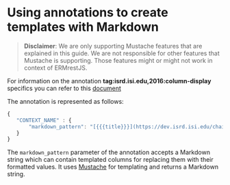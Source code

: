 # Using annotations to create templates with Markdown

> **Disclaimer**:
> We are only supporting Mustache features that are explained in this guide. We are not responsible for other features that Mustache is supporting. Those features might or might not work in context of ERMrestJS.

For information on the annotation **tag:isrd.isi.edu,2016:column-display** specifics you can refer to this [document](annotation.md#tag-2016-column-display)

The annotation is represented as follows:

```javascript
{
   "CONTEXT_NAME" : {
       "markdown_pattern": "[{{{title}}}](https://dev.isrd.isi.edu/chaise/search?name={{{name}}})"
   }
}
```

The `markdown_pattern` parameter of the annotation accepts a Markdown string which can contain templated columns for replacing them with their formatted values. It uses [Mustache](https://github.com/janl/mustache.js) for templating and returns a Markdown string.

